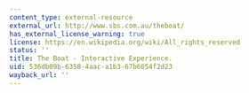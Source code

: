 ```yaml
---
content_type: external-resource
external_url: http://www.sbs.com.au/theboat/
has_external_license_warning: true
license: https://en.wikipedia.org/wiki/All_rights_reserved
status: ''
title: The Boat - Interactive Experience.
uid: 536db09b-6358-4aac-a1b3-67b6054f2d23
wayback_url: ''
---
```

